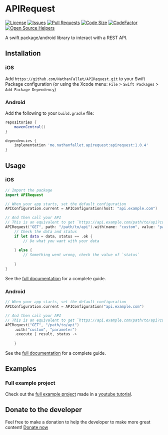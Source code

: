 # APIRequest

[![License](https://img.shields.io/github/license/NathanFallet/APIRequest)](LICENSE)
[![Issues](https://img.shields.io/github/issues/NathanFallet/APIRequest)]()
[![Pull Requests](https://img.shields.io/github/issues-pr/NathanFallet/APIRequest)]()
[![Code Size](https://img.shields.io/github/languages/code-size/NathanFallet/APIRequest)]()
[![CodeFactor](https://www.codefactor.io/repository/github/NathanFallet/APIRequest/badge)](https://www.codefactor.io/repository/github/NathanFallet/APIRequest)
[![Open Source Helpers](https://www.codetriage.com/nathanfallet/apirequest/badges/users.svg)](https://www.codetriage.com/nathanfallet/apirequest)

A swift package/android library to interact with a REST API.

## Installation

### iOS

Add `https://github.com/NathanFallet/APIRequest.git` to your Swift Package configuration (or using the Xcode menu: `File` > `Swift Packages` > `Add Package Dependency`)

### Android

Add the following to your `build.gradle` file:

```groovy
repositories {
    mavenCentral()
}

dependencies {
    implementation 'me.nathanfallet.apirequest:apirequest:1.0.4'
}
```

## Usage

### iOS

```swift
// Import the package
import APIRequest

// When your app starts, set the default configuration
APIConfiguration.current = APIConfiguration(host: "api.example.com")

// And then call your API
// This is an equivalent to get `https://api.example.com/path/to/api?custom=parameter` and parse the response from JSON to a dictionary [String: String]
APIRequest("GET", path: "/path/to/api").with(name: "custom", value: "parameter").execute([String: String].self) { data, status in
    // Check the data and status
    if let data = data, status == .ok {
        // Do what you want with your data
        
    } else {
        // Something went wrong, check the value of `status`
        
    }
}
```

See the [full documentation](DOCUMENTATION_IOS.md) for a complete guide.

### Android

```kotlin
// When your app starts, set the default configuration
APIConfiguration.current = APIConfiguration("api.example.com")

// And then call your API
// This is an equivalent to get `https://api.example.com/path/to/api?custom=parameter` and parse the response from JSON
APIRequest("GET", "/path/to/api")
    .with("custom", "parameter")
    .execute { result, status ->
        
    }
```

See the [full documentation](DOCUMENTATION_ANDROID.md) for a complete guide.

## Examples

### Full example project

Check out the [full example project](https://github.com/NathanFallet/APIRequestExample) made in a [youtube tutorial](https://youtu.be/HBbrZJ0f5gg).

## Donate to the developer

Feel free to make a donation to help the developer to make more great content! [Donate now](https://paypal.me/paynathanfallet)
